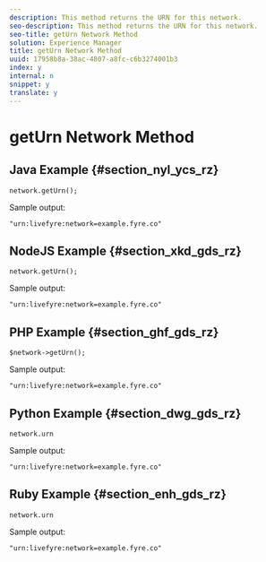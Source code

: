 ```yaml
---
description: This method returns the URN for this network.
seo-description: This method returns the URN for this network.
seo-title: getUrn Network Method
solution: Experience Manager
title: getUrn Network Method
uuid: 17958b8a-38ac-4807-a8fc-c6b3274001b3
index: y
internal: n
snippet: y
translate: y
---
```


# getUrn Network Method


## Java Example {#section_nyl_ycs_rz}


```
network.getUrn(); 

```
Sample output: 

```
"urn:livefyre:network=example.fyre.co" 

```

## NodeJS Example {#section_xkd_gds_rz}


```
network.getUrn(); 

```
Sample output: 

```
"urn:livefyre:network=example.fyre.co" 

```

## PHP Example {#section_ghf_gds_rz}


```
$network->getUrn(); 

```
Sample output: 

```
"urn:livefyre:network=example.fyre.co" 

```

## Python Example {#section_dwg_gds_rz}


```
network.urn 

```
Sample output: 

```
"urn:livefyre:network=example.fyre.co" 

```

## Ruby Example {#section_enh_gds_rz}


```
network.urn 

```
Sample output: 

```
"urn:livefyre:network=example.fyre.co" 

```
